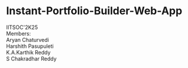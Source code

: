 # Instant-Portfolio-Builder-Web-App
IITSOC'2K25
<br>
Members:
<br>
Aryan Chaturvedi
<br>
Harshith Pasupuleti
<br>
K.A.Karthik Reddy
<br>
S Chakradhar Reddy